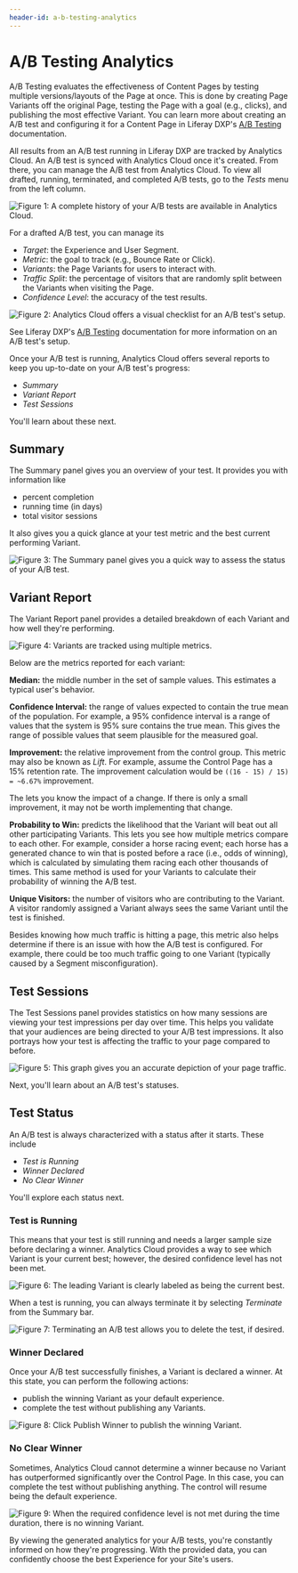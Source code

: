 ```yaml
---
header-id: a-b-testing-analytics
---
```


# A/B Testing Analytics

A/B Testing evaluates the effectiveness of Content Pages by testing multiple
versions/layouts of the Page at once. This is done by creating Page Variants off
the original Page, testing the Page with a goal (e.g., clicks), and publishing
the most effective Variant. You can learn more about creating an A/B test and
configuring it for a Content Page in Liferay DXP's
[A/B Testing](/docs/7-2/user/-/knowledge_base/u/a-b-testing) documentation.

All results from an A/B test running in Liferay DXP are tracked by Analytics
Cloud. An A/B test is synced with Analytics Cloud once it's created. From there,
you can manage the A/B test from Analytics Cloud. To view all drafted, running,
terminated, and completed A/B tests, go to the *Tests* menu from the left
column.

![Figure 1: A complete history of your A/B tests are available in Analytics Cloud.](../../images/ab-test-view.png)

For a drafted A/B test, you can manage its

- *Target*: the Experience and User Segment.
- *Metric*: the goal to track (e.g., Bounce Rate or Click).
- *Variants*: the Page Variants for users to interact with.
- *Traffic Split*: the percentage of visitors that are randomly split between
  the Variants when visiting the Page.
- *Confidence Level*: the accuracy of the test results.

![Figure 2: Analytics Cloud offers a visual checklist for an A/B test's setup.](../../images/ab-test-draft-setup.png)

See Liferay DXP's [A/B Testing](/docs/7-2/user/-/knowledge_base/u/a-b-testing)
documentation for more information on an A/B test's setup.

Once your A/B test is running, Analytics Cloud offers several reports to keep
you up-to-date on your A/B test's progress:

- *Summary*
- *Variant Report*
- *Test Sessions*

You'll learn about these next.

## Summary

The Summary panel gives you an overview of your test. It provides you with
information like

- percent completion
- running time (in days)
- total visitor sessions

It also gives you a quick glance at your test metric and the best current
performing Variant.

![Figure 3: The Summary panel gives you a quick way to assess the status of your A/B test.](../../images/ab-test-summary.png)

## Variant Report

The Variant Report panel provides a detailed breakdown of each Variant and how
well they're performing.

![Figure 4: Variants are tracked using multiple metrics.](../../images/ab-test-variant-report.png)

Below are the metrics reported for each variant:

**Median:** the middle number in the set of sample values. This estimates a
typical user's behavior.

**Confidence Interval:** the range of values expected to contain the true mean
of the population. For example, a 95% confidence interval is a range of values
that the system is 95% sure contains the true mean. This gives the range of
possible values that seem plausible for the measured goal.

**Improvement:** the relative improvement from the control group. This metric
may also be known as *Lift*. For example, assume the Control Page has a 15%
retention rate. The improvement calculation would be `((16 - 15) / 15) = ~6.67%`
improvement.

The lets you know the impact of a change. If there is only a small improvement,
it may not be worth implementing that change.

**Probability to Win:** predicts the likelihood that the Variant will beat out
all other participating Variants. This lets you see how multiple metrics compare
to each other. For example, consider a horse racing event; each horse has a
generated chance to win that is posted before a race (i.e., odds of winning),
which is calculated by simulating them racing each other thousands of times.
This same method is used for your Variants to calculate their probability of
winning the A/B test.

**Unique Visitors:** the number of visitors who are contributing to the
Variant. A visitor randomly assigned a Variant always sees the same Variant
until the test is finished.

Besides knowing how much traffic is hitting a page, this metric also helps
determine if there is an issue with how the A/B test is configured. For example,
there could be too much traffic going to one Variant (typically caused by a
Segment misconfiguration).

## Test Sessions

The Test Sessions panel provides statistics on how many sessions are viewing
your test impressions per day over time. This helps you validate that your
audiences are being directed to your A/B test impressions. It also portrays how
your test is affecting the traffic to your page compared to before.

![Figure 5: This graph gives you an accurate depiction of your page traffic.](../../images/ab-test-sessions.png)

Next, you'll learn about an A/B test's statuses.

## Test Status

An A/B test is always characterized with a status after it starts. These include

- *Test is Running*
- *Winner Declared*
- *No Clear Winner*

You'll explore each status next.

### Test is Running

This means that your test is still running and needs a larger sample size before
declaring a winner. Analytics Cloud provides a way to see which Variant is your
current best; however, the desired confidence level has not been met.

![Figure 6: The leading Variant is clearly labeled as being the current best.](../../images/ab-test-current-best.png)

When a test is running, you can always terminate it by selecting *Terminate*
from the Summary bar.

![Figure 7: Terminating an A/B test allows you to delete the test, if desired.](../../images/ab-test-terminate.png)

### Winner Declared

Once your A/B test successfully finishes, a Variant is declared a winner. At
this state, you can perform the following actions:

- publish the winning Variant as your default experience. 
- complete the test without publishing any Variants.

![Figure 8: Click *Publish Winner* to publish the winning Variant.](../../images/ab-test-winner-declared.png)

### No Clear Winner

Sometimes, Analytics Cloud cannot determine a winner because no Variant has
outperformed significantly over the Control Page. In this case, you can complete
the test without publishing anything. The control will resume being the default
experience.

![Figure 9: When the required confidence level is not met during the time duration, there is no winning Variant.](../../images/ab-test-no-winner.png)

By viewing the generated analytics for your A/B tests, you're constantly
informed on how they're progressing. With the provided data, you can confidently
choose the best Experience for your Site's users.
